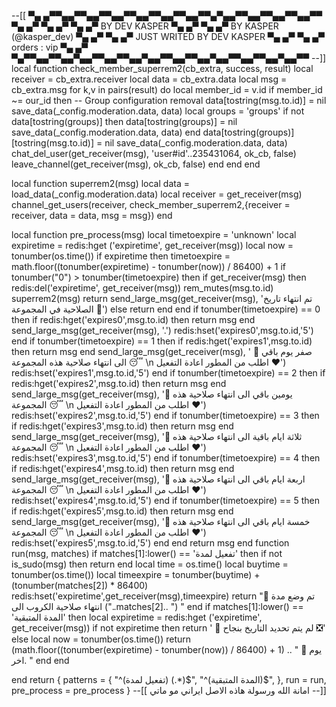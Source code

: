 --[[ 
▀▄ ▄▀▀▄▄▀▀▄▄▀▀▄▄▀▀▄▄▀▀▄▄▀▀▄▄▀▀▄▀▄▄▀▀▄▄▀▀▄▄▀▀▄▄▀▀ 
▀▄ ▄▀                                                               ▀▄ ▄▀ 
▀▄ ▄▀    BY DEV KASPER                                  ▀▄ ▄▀ 
▀▄ ▄▀   BY KASPER (@kasper_dev)                     ▀▄ ▄▀ 
▀▄ ▄▀ JUST WRITED BY DEV KASPER           ▀▄ ▄▀ 
▀▄ ▄▀   orders   :    vip                                   ▀▄ ▄▀ 
▀▄▀▀▄▄▀▀▄▄▀▄▄▀▀▄▄▀▀▄▄▀▄▄▀▀▄▄▀▀▄▄▀▄▄▀▀▄▄▀▀▄▄▀▄▄▀▀ 
--]]  
local function check_member_superrem2(cb_extra, success, result)
local receiver = cb_extra.receiver
local data = cb_extra.data
local msg = cb_extra.msg
for k,v in pairs(result) do
local member_id = v.id
if member_id ~= our_id then
-- Group configuration removal
data[tostring(msg.to.id)] = nil
save_data(_config.moderation.data, data)
local groups = 'groups'
if not data[tostring(groups)] then
data[tostring(groups)] = nil
save_data(_config.moderation.data, data)
end
data[tostring(groups)][tostring(msg.to.id)] = nil
save_data(_config.moderation.data, data)
chat_del_user(get_receiver(msg), 'user#id'..235431064, ok_cb, false)
leave_channel(get_receiver(msg), ok_cb, false)
end
end
end

local function superrem2(msg)
local data = load_data(_config.moderation.data)
local receiver = get_receiver(msg)
channel_get_users(receiver, check_member_superrem2,{receiver = receiver, data = data, msg = msg})
end

local function pre_process(msg)
local timetoexpire = 'unknown'
local expiretime = redis:hget ('expiretime', get_receiver(msg))
local now = tonumber(os.time())
if expiretime then 
timetoexpire = math.floor((tonumber(expiretime) - tonumber(now)) / 86400) + 1
if tonumber("0") > tonumber(timetoexpire) then
if get_receiver(msg) then
redis:del('expiretime', get_receiver(msg))
rem_mutes(msg.to.id)
superrem2(msg)
return send_large_msg(get_receiver(msg), 'تم انتهاء تاريخ الصلاحية في المجموعة 🙂')
else
return
end
end
if tonumber(timetoexpire) == 0 then
if redis:hget('expires0',msg.to.id) then return msg end
send_large_msg(get_receiver(msg), '.')
redis:hset('expires0',msg.to.id,'5')
end
if tonumber(timetoexpire) == 1 then
if redis:hget('expires1',msg.to.id) then return msg end
send_large_msg(get_receiver(msg), ' 🙂 صفر يوم باقي الى انتهاء صلاحية هذه المجموعة 😴 \n اطلب من المطور اعادة التفعيل ❤️')
redis:hset('expires1',msg.to.id,'5')
end
if tonumber(timetoexpire) == 2 then
if redis:hget('expires2',msg.to.id) then return msg end
send_large_msg(get_receiver(msg), '🙂 يومين باقي الى انتهاء صلاحية هذه المجموعة 😴 \n اطلب من المطور اعادة التفعيل ❤️')
redis:hset('expires2',msg.to.id,'5')
end
if tonumber(timetoexpire) == 3 then
if redis:hget('expires3',msg.to.id) then return msg end
send_large_msg(get_receiver(msg), '🙂 ثلاثة ايام باقية الى انتهاء صلاحية هذه المجموعة 😴 \n اطلب من المطور اعادة التفعيل ❤️')
redis:hset('expires3',msg.to.id,'5')
end
if tonumber(timetoexpire) == 4 then
if redis:hget('expires4',msg.to.id) then return msg end
send_large_msg(get_receiver(msg), '🙂 اربعة ايام باقي الى انتهاء صلاحية هذه المجموعة 😴 \n اطلب من المطور اعادة التفعيل ❤️')
redis:hset('expires4',msg.to.id,'5')
end
if tonumber(timetoexpire) == 5 then
if redis:hget('expires5',msg.to.id) then return msg end
send_large_msg(get_receiver(msg), '🙂 خمسة ايام باقي الى انتهاء صلاحية هذه المجموعة 😴 \n اطلب من المطور اعادة التفعيل ❤️')
redis:hset('expires5',msg.to.id,'5')
end
end
return msg
end
function run(msg, matches)
if matches[1]:lower() == 'تفعيل لمدة' then
if not is_sudo(msg) then return end
local time = os.time()
local buytime = tonumber(os.time())
local timeexpire = tonumber(buytime) + (tonumber(matches[2]) * 86400)
redis:hset('expiretime',get_receiver(msg),timeexpire)
return "🙂 تم وضع مدة انتهاء صلاحية الكروب الى  ("..matches[2].. ") "
end
if matches[1]:lower() == 'المدة المتبقية' then
local expiretime = redis:hget ('expiretime', get_receiver(msg))
if not expiretime then return ' 🙂 لم يتم تحديد التاريخ بنجاح ❎' else
local now = tonumber(os.time())
return (math.floor((tonumber(expiretime) - tonumber(now)) / 86400) + 1) .. " 🙂 يوم اخر. "
end
end

end
return {
patterns = {
"^(تفعيل لمدة) (.*)$",
"^(المدة المتبقية)$",
},
run = run,
pre_process = pre_process
}
--[[
امانة الله ورسولة هاذه الاصل ايراني مو ماتي 
--]]
